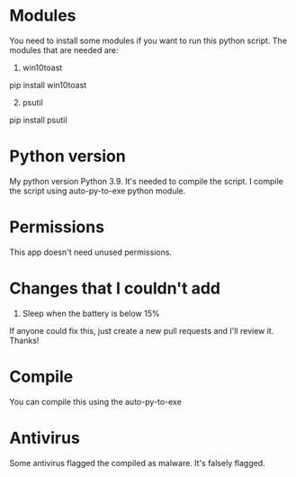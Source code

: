 # Modules
You need to install some modules if you want to run this python script. The modules that are needed are:
1. win10toast
 
pip install win10toast

2. psutil

pip install psutil

# Python version
My python version Python 3.9. It's needed to compile the script. I compile the script using auto-py-to-exe python module.
# Permissions
This app doesn't need unused permissions.
# Changes that I couldn't add
1. Sleep when the battery is below 15%

If anyone could fix this, just create a new pull requests and I'll review it. Thanks!
# Compile
You can compile this using the auto-py-to-exe

# Antivirus
Some antivirus flagged the compiled as malware. It's falsely flagged.
